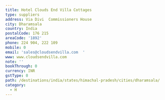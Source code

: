 ```yaml
---
title: Hotel Clouds End Villa Cottages
type: suppliers
address: Via Divi  Commissioners House
city: Dharamsala
country: India
postalCode: 176 215
areaCode: '1892'
phone: 224 904, 222 109
mobile: 0
email: 'sales@cloudsendvilla.com  '
www: www.cloudsendvilla.com
note: ''
bookThrough: 0
currency: INR
gstType: 0
path: /destinations/india/states/himachal-pradesh/cities/dharamsala/
category:
  - H
---
```


